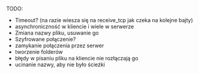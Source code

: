 TODO:
- Timeout? (na razie wiesza się na receive_tcp jak czeka na kolejne bajty)
- asynchroniczność w kliencie i wiele w serwerze
- Zmiana nazwy pliku, usuwanie go
- Szyfrowane połączenie?
- zamykanie połączenia przez serwer
- tworzenie folderów
- błędy w pisaniu pliku na kliencie nie rozłączają go
- ucinanie nazwy, aby nie było ścieżki